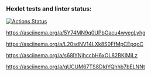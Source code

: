 ### Hexlet tests and linter status:
[![Actions Status](https://github.com/iusachev/backend-project-lvl1/workflows/hexlet-check/badge.svg)](https://github.com/iusachev/backend-project-lvl1/actions)

https://asciinema.org/a/5Y74MN9q0UPbOacu4wyegLyhg

https://asciinema.org/a/L20sdNV14LXk8S0FfMpCEpqoC

 https://asciinema.org/a/s68lYNjhccbH6xOL82BKIMiLz

 https://asciinema.org/a/gUCUM67TS8DIdYQhhb7bELNNt